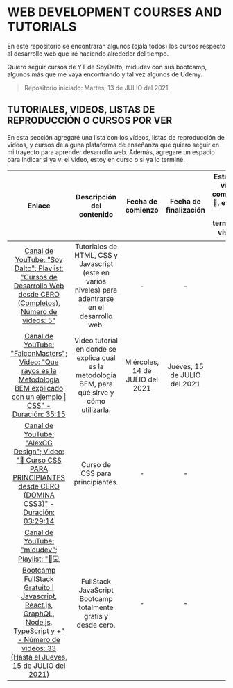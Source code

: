 # WEB DEVELOPMENT COURSES AND TUTORIALS

En este repositorio se encontrarán algunos (ojalá todos) los cursos respecto al
desarrollo web que iré haciendo alrededor del tiempo.

Quiero seguir cursos de YT de SoyDalto, midudev con sus bootcamp, algunos más
que me vaya encontrando y tal vez algunos de Udemy.

> Repositorio iniciado: Martes, 13 de JULIO del 2021.

## TUTORIALES, VIDEOS, LISTAS DE REPRODUCCIÓN O CURSOS POR VER

En esta sección agregaré una lista con los vídeos, listas de reproducción de
videos, y cursos de alguna plataforma de enseñanza que quiero seguir en mi
trayecto para aprender desarrollo web. Además, agregaré un espacio para indicar
si ya vi el video, estoy en curso o si ya lo terminé.

|                                                                                                                                                                                                                Enlace                                                                                                                                                                                                                |                                      Descripción del contenido                                      |        Fecha de comienzo        |    Fecha de finalización     | Estado: {no visto ni comenzado: 🔴, en curso: 🟡, terminado o visto: 🟢} |
| :----------------------------------------------------------------------------------------------------------------------------------------------------------------------------------------------------------------------------------------------------------------------------------------------------------------------------------------------------------------------------------------------------------------------------------: | :-------------------------------------------------------------------------------------------------: | :-----------------------------: | :--------------------------: | :----------------------------------------------------------------------: |
|                                                               [Canal de YouTube: "Soy Dalto"; Playlist: "Cursos de Desarrollo Web desde CERO (Completos), Número de videos: 5"](https://youtube.com/playlist?list=PLE8uP447fYpgOwKgbypiCGSz7veY2MLGb 'Canal de YouTube: "Soy Dalto"; Playlist: "Cursos de Desarrollo Web desde CERO (Completos), Número de videos: 5')                                                               | Tutoriales de HTML, CSS y Javascript (este en varios niveles) para adentrarse en el desarrollo web. |                -                |              -               |                                    🔴                                    |
|                                                                     [Canal de YouTube: "FalconMasters"; Video: "Que rayos es la Metodología BEM explicado con un ejemplo \| CSS" - Duración: 35:15](https://youtu.be/bvnzyXGkNY4 'Canal de YouTube: "FalconMasters"; Video: "Que rayos es la Metodología BEM explicado con un ejemplo - CSS" - Duración: 35:15')                                                                     |  Video tutorial en donde se explica cuál es la metodología BEM, para qué sirve y cómo utilizarla.   | Miércoles, 14 de JULIO del 2021 | Jueves, 15 de JULIO del 2021 |                                    🟢                                    |
|                                                                        [Canal de YouTube: "AlexCG Design"; Video: "🚀 Curso CSS PARA PRINCIPIANTES desde CERO (DOMINA CSS3)" - Duración: 03:29:14](https://youtu.be/LzlarZAtMYI 'Canal de YouTube: "AlexCG Design"; Video: "🚀 Curso CSS PARA PRINCIPIANTES desde CERO (DOMINA CSS3)" - Duración: 03:29:14')                                                                         |                                  Curso de CSS para principiantes.                                   |                -                |              -               |                                    🔴                                    |
| [Canal de YouTube: "midudev"; Playlist: "🧑💻Bootcamp FullStack Gratuito \| Javascript, React.js, GraphQL, Node.js, TypeScript y +" - Número de videos: 33 (Hasta el Jueves, 15 de JULIO del 2021)](https://youtu.be/LzlarZAtMYI 'Canal de YouTube: "midudev"; Playlist: "🧑💻Bootcamp FullStack Gratuito - Javascript, React.js, GraphQL, Node.js, TypeScript y +" - Número de videos: 33 (Hasta el Jueves, 15 de JULIO del 2021)') |                    FullStack JavaScript Bootcamp totalmente gratis y desde cero.                    |                -                |              -               |                                    🔴                                    |
